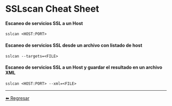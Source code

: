 # SSLscan Cheat Sheet

#### Escaneo de servicios SSL a un Host
```
sslcan <HOST:PORT>
```

#### Escaneo de servicios SSL desde un archivo con listado de host
```
sslcan --targets=<FILE>
```

#### Escaneo de servicios SSL a un Host y guardar el resultado en un archivo XML
```
sslcan <HOST:PORT> --xml=<FILE>
```

---

[:arrow_left: Regresar](https://github.com/m4lal0/cheatsheets)